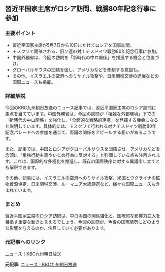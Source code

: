 ## 習近平国家主席がロシア訪問、戦勝80年記念行事に参加

### 主要ポイント

* 習近平国家主席が5月7日から10日にかけてロシアを国事訪問。
* モスクワで開催される、旧ソ連の対ナチスドイツ戦勝80年記念行事に参加。
* 中国外務省は、今回の訪問を「新時代の中ロ関係」を推進する機会と位置づけ。
* グローバルサウスの団結を促し、アメリカなどを牽制する意図も。
* その他、イスラエルの空港へのミサイル攻撃や、日米関税交渉の進展などの国際ニュースも掲載。

### 詳細解説

今回のKBC九州朝日放送のニュース記事では、習近平国家主席のロシア訪問に焦点を当てています。中国外務省は、今回の訪問が「複雑な外部環境」下での「新時代の中ロ関係」を強化し、「全面的な戦略的連携」を発揮する機会になると説明しています。具体的には、モスクワで行われる対ナチスドイツ戦勝80年記念パレードへの参加を通じて、両国の関係をアピールする狙いがあるようです。

また、記事では、中国とロシアがグローバルサウスを団結させ、アメリカなどを念頭に「単独行動主義やいじめ行為に反対する」と強調している点も注目されます。これは、国際的な多極化を推進し、既存の国際秩序に対する異議申し立てとも解釈できます。

その他、記事には、イスラエルの空港へのミサイル攻撃、米国とウクライナの鉱物資源協定、日米関税交渉、ルーマニア大統領選など、様々な国際ニュースも含まれています。

### まとめ

習近平国家主席のロシア訪問は、中ロ両国の関係強化と、国際的な影響力拡大を目指す重要な動きと言えるでしょう。今回の訪問が、今後の国際情勢にどのような影響を与えるのか、注目していく必要があります。

### 元記事へのリンク

[ニュース｜KBC九州朝日放送](https://kbc.co.jp/news/)


**元記事:** [ニュース｜KBC九州朝日放送](https://kbc.co.jp/news/detail.php?id=202505040942_0002&cat=international)